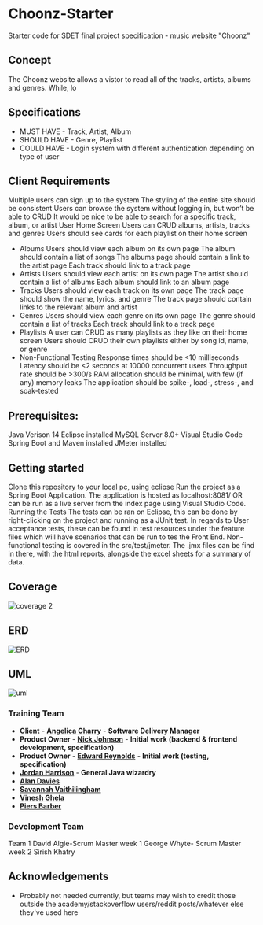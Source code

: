 # Choonz-Starter

Starter code for SDET final project specification - music website "Choonz"

## Concept
The Choonz website allows a vistor to read all of the tracks, artists, albums and genres. While, lo

## Specifications
- MUST HAVE - Track, Artist, Album
- SHOULD HAVE - Genre, Playlist
- COULD HAVE - Login system with different authentication depending on type of user
## Client Requirements
Multiple users can sign up to the system
The styling of the entire site should be consistent
Users can browse the system without logging in, but won’t be able to CRUD
It would be nice to be able to search for a specific track, album, or artist
User Home Screen
Users can CRUD albums, artists, tracks and genres
Users should see cards for each playlist on their home screen
- Albums
Users should view each album on its own page
The album should contain a list of songs
The albums page should contain a link to the artist page
Each track should link to a track page
- Artists
Users should view each artist on its own page
The artist should contain a list of albums
Each album should link to an album page
- Tracks
Users should view each track on its own page
The track page should show the name, lyrics, and genre
The track page should contain links to the relevant album and artist
- Genres
Users should view each genre on its own page
The genre should contain a list of tracks
Each track should link to a track page
- Playlists
A user can CRUD as many playlists as they like on their home screen
Users should CRUD their own playlists either by song id, name, or genre
- Non-Functional Testing
Response times should be <10 milliseconds
Latency should be <2 seconds at 10000 concurrent users
Throughput rate should be >300/s
RAM allocation should be minimal, with few (if any) memory leaks
The application should be spike-, load-, stress-, and soak-tested
## Prerequisites:
Java Verison 14
Eclipse installed
MySQL Server 8.0+
Visual Studio Code
Spring Boot and Maven installed
JMeter installed

## Getting started
Clone this repository to your local pc, using eclipse
Run the project as a Spring Boot Application.
The application is hosted as localhost:8081/ OR can be run as a live server from the index page using Visual Studio Code.
Running the Tests
The tests can be ran on Eclipse, this can be done by right-clicking on the project and running as a JUnit test. In regards to User acceptance tests, these can be found in test resources under the feature files which will have scenarios that can be run to tes the Front End. Non-functional testing is covered in the src/test/jmeter. The .jmx files can be find in there, with the html reports, alongside the excel sheets for a summary of data.

## Coverage
![coverage 2](https://user-images.githubusercontent.com/85874668/132089031-42c1f6a0-5a48-4e7a-ab4d-07b84e7174c8.png)


## ERD
![ERD](https://user-images.githubusercontent.com/85874668/132088901-89120727-94d9-4a1e-935d-dd1a52a168d5.png)


## UML
![uml](https://user-images.githubusercontent.com/85874668/132088886-3bb56769-bd46-4515-a4a1-fca916a3dba8.png)


### Training Team

- **Client** - [**Angelica Charry**](https://github.com/acharry) - **Software Delivery Manager**
- **Product Owner** - [**Nick Johnson**](https://github.com/nickrstewarttds) - **Initial work (backend & frontend development, specification)**
- **Product Owner** - [**Edward Reynolds**](https://github.com/Edrz-96) - **Initial work (testing, specification)**
- [**Jordan Harrison**](https://github.com/JHarry444) - **General Java wizardry**
- [**Alan Davies**](https://github.com/MorickClive)
- [**Savannah Vaithilingham**](https://github.com/savannahvaith)
- [**Vinesh Ghela**](https://github.com/vineshghela)
- [**Piers Barber**](https://github.com/PCMBarber)

### Development Team
Team 1
David Algie-Scrum Master week 1
George Whyte- Scrum Master week 2
Sirish Khatry

## Acknowledgements

- Probably not needed currently, but teams may wish to credit those outside the academy/stackoverflow users/reddit posts/whatever else they've used here
